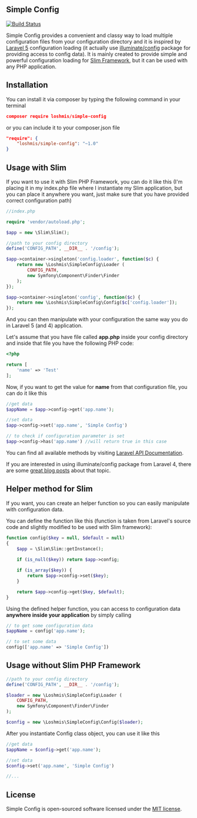 ## Simple Config

[![Build Status](https://travis-ci.org/loshmis/simple-config.svg?branch=master)](https://travis-ci.org/loshmis/simple-config)

Simple Config provides a convenient and classy way to load multiple configuration files from your configuration directory and it is
inspired by [Laravel 5](http://laravel.com) configuration loading (it actually use [illuminate/config](https://github.com/illuminate/config) package for providing access to config
data). It is mainly created to provide simple and powerful configuration loading for [Slim Framework](http://www.slimframework.com/), but it can be used with any PHP application.

## Installation

You can install it via composer by typing the following command in your terminal

```json
composer require loshmis/simple-config
```

or you can include it to your composer.json file 

```json
"require": {
    "loshmis/simple-config": "~1.0"
}
```

## Usage with Slim

If you want to use it with Slim PHP Framework, you can do it like this (I'm placing it in my index.php file where I instantiate my Slim application, but you can place it 
anywhere you want, just make sure that you have provided correct configuration path)

```php
//index.php

require 'vendor/autoload.php';

$app = new \Slim\Slim();

//path to your config directory
define('CONFIG_PATH', __DIR__ . '/config');

$app->container->singleton('config.loader', function($c) {
    return new \Loshmis\SimpleConfig\Loader (
        CONFIG_PATH,
        new Symfony\Component\Finder\Finder
    );
});

$app->container->singleton('config', function($c) {
    return new \Loshmis\SimpleConfig\Config($c['config.loader']);
});
```

And you can then manipulate with your configuration the same way you do in Laravel 5 (and 4) application.

Let's assume that you have file called **app.php** inside your config directory and inside that file you have the following PHP code:

```php
<?php

return [
    'name' => 'Test'
];
```

Now, if you want to get the value for **name** from that configuration file, you can do it like this

```php
//get data
$appName = $app->config->get('app.name');

//set data
$app->config->set('app.name', 'Simple Config')

// to check if configuration parameter is set
$app->config->has('app.name') //will return true in this case
```

You can find all available methods by visiting [Laravel API Documentation](http://laravel.com/api/5.0/Illuminate/Config/Repository.html).

If you are interested in using illuminate/config package from Laravel 4, there are some [great blog posts](http://thoughts.silentworks.co.uk/slim-php-101-using-laravel-config-package/) about that topic.
 
## Helper method for Slim

If you want, you can create an helper function so you can easily manipulate with configuration data. 

You can define the function like this (function is taken from Laravel's source code and slightly modified to be used with Slim framework):

```php
function config($key = null, $default = null)
{
    $app = \Slim\Slim::getInstance();
    
    if (is_null($key)) return $app->config;

    if (is_array($key)) {
        return $app->config->set($key);
    }

    return $app->config->get($key, $default);
}
```

Using the defined helper function, you can access to configuration data **anywhere inside your application** by simply calling

```php
// to get some configuration data
$appName = config('app.name');

// to set some data
config(['app.name' => 'Simple Config'])
```

## Usage without Slim PHP Framework
```php
//path to your config directory
define('CONFIG_PATH', __DIR__ . '/config'); 

$loader = new \Loshmis\SimpleConfig\Loader (
    CONFIG_PATH,
    new Symfony\Component\Finder\Finder
);

$config = new \Loshmis\SimpleConfig\Config($loader);
```

After you instantiate Config class object, you can use it like this
```php
//get data
$appName = $config->get('app.name');

//set data
$config->set('app.name', 'Simple Config')

//...
```

## License

Simple Config is open-sourced software licensed under the [MIT license](http://opensource.org/licenses/MIT).



    
    
